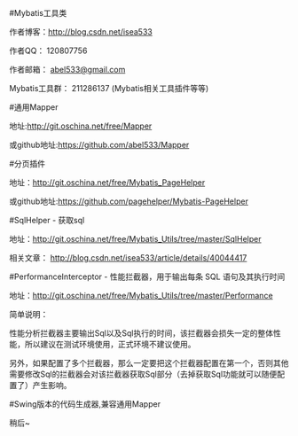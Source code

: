 #Mybatis工具类

作者博客：http://blog.csdn.net/isea533

作者QQ： 120807756

作者邮箱： abel533@gmail.com

Mybatis工具群： 211286137 (Mybatis相关工具插件等等)

#通用Mapper

地址:http://git.oschina.net/free/Mapper

或github地址:https://github.com/abel533/Mapper

#分页插件

地址：http://git.oschina.net/free/Mybatis_PageHelper

或github地址:https://github.com/pagehelper/Mybatis-PageHelper

#SqlHelper - 获取sql

地址：http://git.oschina.net/free/Mybatis_Utils/tree/master/SqlHelper 

相关文章： http://blog.csdn.net/isea533/article/details/40044417

#PerformanceInterceptor - 性能拦截器，用于输出每条 SQL 语句及其执行时间

地址：http://git.oschina.net/free/Mybatis_Utils/tree/master/Performance

简单说明：  

性能分析拦截器主要输出Sql以及Sql执行的时间，该拦截器会损失一定的整体性能，所以建议在测试环境使用，正式环境不建议使用。  

另外，如果配置了多个拦截器，那么一定要把这个拦截器配置在第一个，否则其他需要修改Sql的拦截器会对该拦截器获取Sql部分（去掉获取Sql功能就可以随便配置了）产生影响。

#Swing版本的代码生成器,兼容通用Mapper

稍后~
